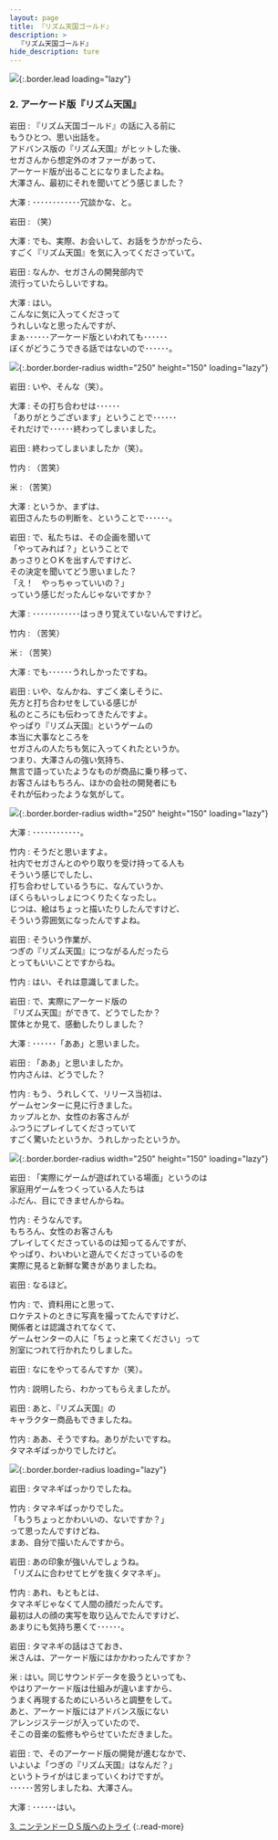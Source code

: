 ```yaml
---
layout: page
title: 『リズム天国ゴールド』
description: >
  『リズム天国ゴールド』
hide_description: ture
---
```


![](/interviews/jp/nds/ylzj/vol1/img/mainvisual2.jpg){:.border.lead loading="lazy"}

### 2. アーケード版『リズム天国』

岩田
: 『リズム天国ゴールド』の話に入る前に<br>もうひとつ、思い出話を。<br>アドバンス版の『リズム天国』がヒットした後、<br>セガさんから想定外のオファーがあって、<br>アーケード版が出ることになりましたよね。<br>大澤さん、最初にそれを聞いてどう感じました？

大澤
: ････････････冗談かな、と。

岩田
: （笑）

大澤
: でも、実際、お会いして、お話をうかがったら、<br>すごく『リズム天国』を気に入ってくださっていて。

岩田
: なんか、セガさんの開発部内で<br>流行っていたらしいですね。

大澤
: はい。<br>こんなに気に入ってくださって<br>うれしいなと思ったんですが、<br>まぁ･･････アーケード版といわれても･･････<br>ぼくがどうこうできる話ではないので･･････。

![](/interviews/jp/nds/ylzj/vol1/img/photo06.jpg){:.border.border-radius width="250" height="150" loading="lazy"}

岩田
: いや、そんな（笑）。

大澤
: その打ち合わせは･･････<br>「ありがとうございます」ということで･･････<br>それだけで･･････終わってしまいました。

岩田
: 終わってしまいましたか（笑）。

竹内
: （苦笑）

米
: （苦笑）

大澤
: というか、まずは、<br>岩田さんたちの判断を、ということで･･････。

岩田
: で、私たちは、その企画を聞いて<br>「やってみれば？」ということで<br>あっさりとＯＫを出すんですけど、<br>その決定を聞いてどう思いました？<br>「え！　やっちゃっていいの？」<br>っていう感じだったんじゃないですか？

大澤
: ････････････はっきり覚えていないんですけど。

竹内
: （苦笑）

米
: （苦笑）

大澤
: でも･･････うれしかったですね。

岩田
: いや、なんかね、すごく楽しそうに、<br>先方と打ち合わせをしている感じが<br>私のところにも伝わってきたんですよ。<br>やっぱり『リズム天国』というゲームの<br>本当に大事なところを<br>セガさんの人たちも気に入ってくれたというか。<br>つまり、大澤さんの強い気持ち、<br>無言で語っていたようなものが商品に乗り移って、<br>お客さんはもちろん、ほかの会社の開発者にも<br>それが伝わったような気がして。

![](/interviews/jp/nds/ylzj/vol1/img/photo07.jpg){:.border.border-radius width="250" height="150" loading="lazy"}

大澤
: ････････････。

竹内
: そうだと思いますよ。<br>社内でセガさんとのやり取りを受け持ってる人も<br>そういう感じでしたし、<br>打ち合わせしているうちに、なんていうか、<br>ぼくらもいっしょにつくりたくなったし。<br>じつは、絵はちょっと描いたりしたんですけど、<br>そういう雰囲気になったんですよね。

岩田
: そういう作業が、<br>つぎの『リズム天国』につながるんだったら<br>とってもいいことですからね。

竹内
: はい、それは意識してました。

岩田
: で、実際にアーケード版の<br>『リズム天国』ができて、どうでしたか？<br>筐体とか見て、感動したりしました？

大澤
: ･･････「ああ」と思いました。

岩田
: 「ああ」と思いましたか。<br>竹内さんは、どうでした？

竹内
: もう、うれしくて、リリース当初は、<br>ゲームセンターに見に行きました。<br>カップルとか、女性のお客さんが<br>ふつうにプレイしてくださっていて<br>すごく驚いたというか、うれしかったというか。

![](/interviews/jp/nds/ylzj/vol1/img/photo08.jpg){:.border.border-radius width="250" height="150" loading="lazy"}

岩田
: 「実際にゲームが遊ばれている場面」というのは<br>家庭用ゲームをつくっている人たちは<br>ふだん、目にできませんからね。

竹内
: そうなんです。<br>もちろん、女性のお客さんも<br>プレイしてくださっているのは知ってるんですが、<br>やっぱり、わいわいと遊んでくださっているのを<br>実際に見ると新鮮な驚きがありましたね。

岩田
: なるほど。

竹内
: で、資料用にと思って、<br>ロケテストのときに写真を撮ってたんですけど、<br>関係者とは認識されてなくて、<br>ゲームセンターの人に「ちょっと来てください」って<br>別室につれて行かれたりしました。

岩田
: なにをやってるんですか（笑）。

竹内
: 説明したら、わかってもらえましたが。

岩田
: あと、『リズム天国』の<br>キャラクター商品もできましたね。

竹内
: ああ、そうですね。ありがたいですね。<br>タマネギばっかりでしたけど。

![](/interviews/jp/nds/ylzj/vol1/img/tamanegi.gif){:.border.border-radius loading="lazy"}

岩田
: タマネギばっかりでしたね。

竹内
: タマネギばっかりでした。<br>「もうちょっとかわいいの、ないですか？」<br>って思ったんですけどね、<br>まあ、自分で描いたんですから。

岩田
: あの印象が強いんでしょうね。<br>「リズムに合わせてヒゲを抜くタマネギ」。

竹内
: あれ、もともとは、<br>タマネギじゃなくて人間の顔だったんです。<br>最初は人の顔の実写を取り込んでたんですけど、<br>あまりにも気持ち悪くて･･････。

岩田
: タマネギの話はさておき、<br>米さんは、アーケード版にはかかわったんですか？

米
: はい。同じサウンドデータを扱うといっても、<br>やはりアーケード版は仕組みが違いますから、<br>うまく再現するためにいろいろと調整をして。<br>あと、アーケード版にはアドバンス版にない<br>アレンジステージが入っていたので、<br>そこの音楽の監修もやらせていただきました。

岩田
: で、そのアーケード版の開発が進むなかで、<br>いよいよ「つぎの『リズム天国』はなんだ？」<br>というトライがはじまっていくわけですが。<br>･･････苦労しましたね、大澤さん。

大澤
: ･･････はい。<br>

[3. ニンテンドーＤＳ版へのトライ](3.md)
{:.read-more}

